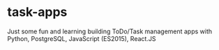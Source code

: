 # task-apps
Just some fun and learning building ToDo/Task management apps with Python, PostgreSQL, JavaScript (ES2015), React.JS
